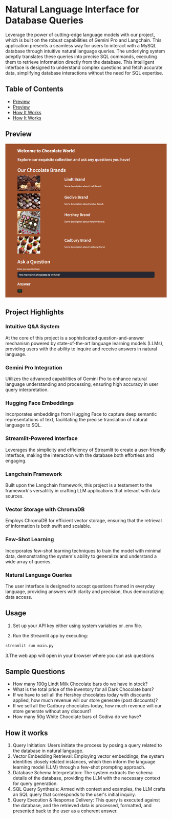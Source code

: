 
# Natural Language Interface for Database Queries
Leverage the power of cutting-edge language models with our project, which is built on the robust capabilities of Gemini 
Pro and Langchain. This application presents a seamless way for users to interact with a MySQL database through intuitive 
natural language queries. The underlying system adeptly translates these queries into precise SQL commands, executing them 
to retrieve information directly from the database. This intelligent interface is designed to understand complex questions 
and fetch accurate data, simplifying database interactions without the need for SQL expertise.

## Table of Contents

- [Preview](#preview)
- [Preview](#Project-Highlights)
- [How It Works](#Usage)
- [How It Works](#how-it-works)

## Preview
![app preview](./preview/preview.png)

## Project Highlights
### Intuitive Q&A System
At the core of this project is a sophisticated question-and-answer mechanism powered by state-of-the-art language learning models (LLMs), providing users with the ability to inquire and receive answers in natural language.

### Gemini Pro Integration
Utilizes the advanced capabilities of Gemini Pro to enhance natural language understanding and processing, ensuring high accuracy in user query interpretation.

### Hugging Face Embeddings 
Incorporates embeddings from Hugging Face to capture deep semantic representations of text, facilitating the precise translation of natural language to SQL.

### Streamlit-Powered Interface
Leverages the simplicity and efficiency of Streamlit to create a user-friendly interface, making the interaction with the database both effortless and engaging.

### Langchain Framework
Built upon the Langchain framework, this project is a testament to the framework's versatility in crafting LLM applications that interact with data sources.

### Vector Storage with ChromaDB
Employs ChromaDB for efficient vector storage, ensuring that the retrieval of information is both swift and scalable.

### Few-Shot Learning

Incorporates few-shot learning techniques to train the model with minimal data, demonstrating the system's ability to generalize and understand a wide array of queries.

### Natural Language Queries
The user interface is designed to accept questions framed in everyday language, providing answers with clarity and precision, thus democratizing data access.

## Usage

1. Set up your API key either using system variables or .env file.

2. Run the Streamlit app by executing:
```bash
streamlit run main.py

```

3.The web app will open in your browser where you can ask questions

## Sample Questions
  - How many 100g Lindt Milk Chocolate bars do we have in stock?
  -  What is the total price of the inventory for all Dark Chocolate bars?
  - If we have to sell all the Hershey chocolates today with discounts applied, how much revenue will our store generate (post discounts)?
  - If we sell all the Cadbury chocolates today, how much revenue will our store generate without any discount?
  - How many 50g White Chocolate bars of Godiva do we have?
  
## How it works

1. Query Initiation: Users initiate the process by posing a query related to the database in natural language.
2. Vector Embedding Retrieval: Employing vector embeddings, the system identifies closely related instances, which then inform the language learning model (LLM) through a few-shot prompting approach.
3. Database Schema Interpretation: The system extracts the schema details of the database, providing the LLM with the necessary context for query generation.
4. SQL Query Synthesis: Armed with context and examples, the LLM crafts an SQL query that corresponds to the user's initial inquiry.
5. Query Execution & Response Delivery: This query is executed against the database, and the retrieved data is processed, formatted, and presented back to the user as a coherent answer.
